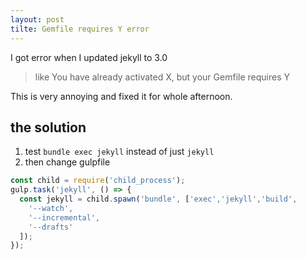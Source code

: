 ```yaml
---
layout: post
tilte: Gemfile requires Y error
---
```


I got error when I updated jekyll to 3.0

> like You have already activated X, but your Gemfile requires Y 

This is very annoying and fixed it for whole afternoon.

## the solution
1. test `bundle exec jekyll` instead of just `jekyll` 
2. then change gulpfile 

``` javascript
const child = require('child_process');
gulp.task('jekyll', () => {
  const jekyll = child.spawn('bundle', ['exec','jekyll','build',
    '--watch',
    '--incremental',
    '--drafts'
  ]);
});
```